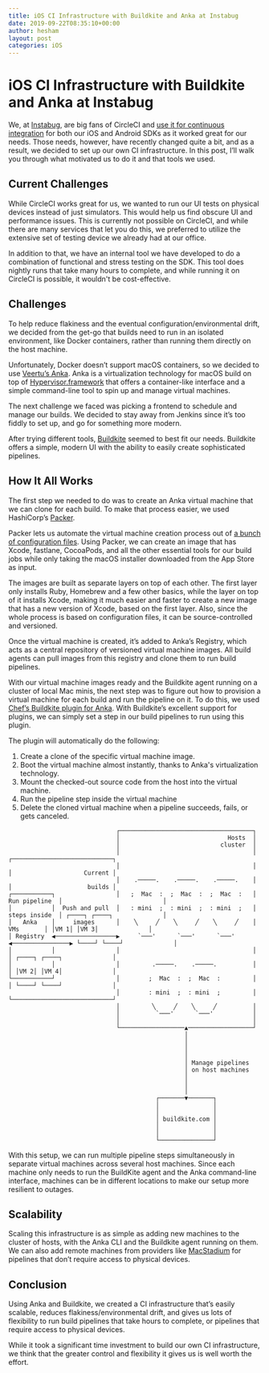 ```yaml
---
title: iOS CI Infrastructure with Buildkite and Anka at Instabug
date: 2019-09-22T08:35:10+00:00
author: hesham
layout: post
categories: iOS
---
```


# iOS CI Infrastructure with Buildkite and Anka at Instabug

We, at [Instabug](https://instabug.com), are big fans of CircleCI and [use it for continuous integration](https://instabug.com/blog/how-we-automate-our-ios-workflow-at-instabug-using-circleci/) for both our iOS and Android SDKs as it worked great for our needs. Those needs, however, have recently changed quite a bit, and as a result, we decided to set up our own CI infrastructure. In this post, I’ll walk you through what motivated us to do it and that tools we used.

## Current Challenges

While CircleCI works great for us, we wanted to run our UI tests on physical devices instead of just simulators. This would help us find obscure UI and performance issues. This is currently not possible on CircleCI, and while there are many services that let you do this, we preferred to utilize the extensive set of testing device we already had at our office.

In addition to that, we have an internal tool we have developed to do a combination of functional and stress testing on the SDK. This tool does nightly runs that take many hours to complete, and while running it on CircleCI is possible, it wouldn't be cost-effective.

## Challenges

To help reduce flakiness and the eventual configuration/environmental drift, we decided from the get-go that builds need to run in an isolated environment, like Docker containers, rather than running them directly on the host machine. 

Unfortunately, Docker doesn’t support macOS containers, so we decided to use [Veertu’s Anka](https://veertu.com/). Anka is a virtualization technology for macOS build on top of [Hypervisor.framework](https://developer.apple.com/documentation/hypervisor) that offers a container-like interface and a simple command-line tool to spin up and manage virtual machines.

The next challenge we faced was picking a frontend to schedule and manage our builds. We decided to stay away from Jenkins since it’s too fiddly to set up, and go for something more modern. 

After trying different tools, [Buildkite](https://buildkite.com/) seemed to best fit our needs. Buildkite offers a simple, modern UI with the ability to easily create sophisticated pipelines.

## How It All Works

The first step we needed to do was to create an Anka virtual machine that we can clone for each build. To make that process easier, we used HashiCorp’s [Packer](https://www.packer.io/). 

Packer lets us automate the virtual machine creation process out of [a bunch of configuration files](https://github.com/HeshamMegid/anka-packer-images). Using Packer, we can create an image that has Xcode, fastlane, CocoaPods, and all the other essential tools for our build jobs while only taking the macOS installer downloaded from the App Store as input. 

The images are built as separate layers on top of each other. The first layer only installs Ruby, Homebrew and a few other basics, while the layer on top of it installs Xcode, making it much easier and faster to create a new image that has a new version of Xcode, based on the first layer. Also, since the whole process is based on configuration files, it can be source-controlled and versioned.

Once the virtual machine is created, it’s added to Anka’s Registry, which acts as a central repository of versioned virtual machine images. All build agents can pull images from this registry and clone them to run build pipelines. 

With our virtual machine images ready and the Buildkite agent running on a cluster of local Mac minis, the next step was to figure out how to provision a virtual machine for each build and run the pipeline on it. To do this, we used [Chef’s Buildkite plugin for Anka](https://github.com/chef/anka-buildkite-plugin). With Buildkite’s excellent support for plugins, we can simply set a step in our build pipelines to run using this plugin. 

The plugin will automatically do the following:
1. Create a clone of the specific virtual machine image.
2. Boot the virtual machine almost instantly, thanks to Anka's virtualization technology. 
3. Mount the checked-out source code from the host into the virtual machine.
4. Run the pipeline step inside the virtual machine
5. Delete the cloned virtual machine when a pipeline succeeds, fails, or gets canceled.

```
                              ┌─────────────────────────────────────┐
                              │                              Hosts  │
                              │                            cluster  │
                              │                                     │                ┌────────────────────────────┐
                              │                                     │                │                    Current │
                              │    .─────.    .─────.    .─────.    │                │                     builds │
┌───────────┐                 │   ;  Mac  :  ;  Mac  :  ;  Mac  :   │  Run pipeline  │                            │
│           │  Push and pull  │   : mini  ;  : mini  ;  : mini  ;   │  steps inside  │ ┌────┐ ┌────┐              │
│   Anka    │     images      │    ╲     ╱    ╲     ╱    ╲     ╱    │      VMs       │ │VM 1│ │VM 3│              │
│ Registry  ◀─────────────────▶     `───'      `───'      `───'     ◀────────────────▶ └────┘ └────┘              │
│           │                 │                                     │                │ ┌────┐ ┌────┐              │
│           │                 │         .─────.    .─────.          │                │ │VM 2│ │VM 4│              │
└───────────┘                 │        ;  Mac  :  ;  Mac  :         │                │ └────┘ └────┘              │
                              │        : mini  ;  : mini  ;         │                └────────────────────────────┘
                              │         ╲     ╱    ╲     ╱          │
                              │          `───'      `───'           │
                              │                                     │
                              └──────────────────▲──────────────────┘
                                                 │
                                                 │
                                                 │
                                                 │
                                                 │ Manage pipelines
                                                 │ on host machines
                                                 │
                                                 │
                                                 │
                                         ┌───────▼───────┐
                                         │               │
                                         │               │
                                         │ buildkite.com │
                                         │               │
                                         │               │
                                         └───────────────┘
```

With this setup, we can run multiple pipeline steps simultaneously in separate virtual machines across several host machines. Since each machine only needs to run the BuildKite agent and the Anka command-line interface, machines can be in different locations to make our setup more resilient to outages.

## Scalability

Scaling this infrastructure is as simple as adding new machines to the cluster of hosts, with the Anka CLI and the Buildkite agent running on them. We can also add remote machines from providers like [MacStadium](https://www.macstadium.com/) for pipelines that don’t require access to physical devices.

## Conclusion

Using Anka and Buildkite, we created a CI infrastructure that’s easily scalable, reduces flakiness/environmental drift, and gives us lots of flexibility to run build pipelines that take hours to complete, or pipelines that require access to physical devices.

While it took a significant time investment to build our own CI infrastructure, we think that the greater control and flexibility it gives us is well worth the effort.
